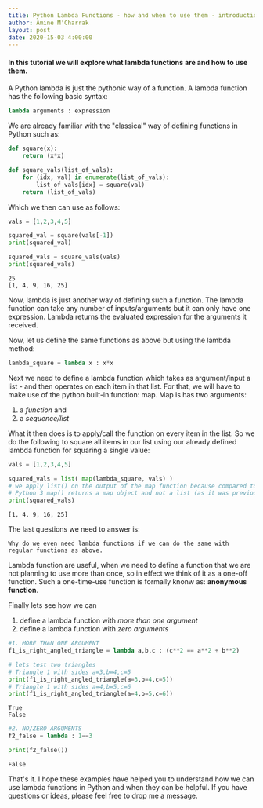 ```yaml
---
title: Python Lambda Functions - how and when to use them - introduction tutorial
author: Amine M'Charrak
layout: post
date: 2020-15-03 4:00:00
---
```


#### In this tutorial we will explore what lambda functions are and how to use them.

A Python lambda is just the pythonic way of a function. A lambda function has the following basic syntax:

```python
lambda arguments : expression
```

We are already familiar with the "classical" way of defining functions in Python such as:


```python
def square(x):
    return (x*x)

def square_vals(list_of_vals):
    for (idx, val) in enumerate(list_of_vals):
        list_of_vals[idx] = square(val)
    return (list_of_vals)
```

Which we then can use as follows:


```python
vals = [1,2,3,4,5]

squared_val = square(vals[-1])
print(squared_val)

squared_vals = square_vals(vals)
print(squared_vals)
```

    25
    [1, 4, 9, 16, 25]


Now, lambda is just another way of defining such a function. The lambda function can take any number of inputs/arguments but it can only have one expression. Lambda returns the evaluated expression for the arguments it received.

Now, let us define the same functions as above but using the lambda method:


```python
lambda_square = lambda x : x*x
```

Next we need to define a lambda function which takes as argument/input a list - and then operates on each item in that list. For that, we will have to make use of the python built-in function: map. Map is has two arguments:

1. a *function* and
2. a *sequence/list*

What it then does is to apply/call the function on every item in the list. So we do the following to square all items in our list using our already defined lambda function for squaring a single value:


```python
vals = [1,2,3,4,5]

squared_vals = list( map(lambda_square, vals) )
# we apply list() on the output of the map function because compared to Python 2, in
# Python 3 map() returns a map object and not a list (as it was previously in Python 2).
print(squared_vals)
```

    [1, 4, 9, 16, 25]


The last questions we need to answer is:

    Why do we even need lambda functions if we can do the same with regular functions as above.

Lambda function are useful, when we need to define a function that we are not planning to use more than once, so in effect we think of it as a one-off function. Such a one-time-use function is formally knonw as: **anonymous function**.

Finally lets see how we can

1. define a lambda function with *more than one argument*
2. define a lambda function with *zero arguments*


```python
#1. MORE THAN ONE ARGUMENT
f1_is_right_angled_triangle = lambda a,b,c : (c**2 == a**2 + b**2)
```


```python
# lets test two triangles
# Triangle 1 with sides a=3,b=4,c=5
print(f1_is_right_angled_triangle(a=3,b=4,c=5))
# Triangle 1 with sides a=4,b=5,c=6
print(f1_is_right_angled_triangle(a=4,b=5,c=6))
```

    True
    False



```python
#2. NO/ZERO ARGUMENTS
f2_false = lambda : 1==3
```


```python
print(f2_false())
```

    False


That's it. I hope these examples have helped you to understand how we can use lambda functions in Python and when they can be helpful. If you have questions or ideas, please feel free to drop me a message.
